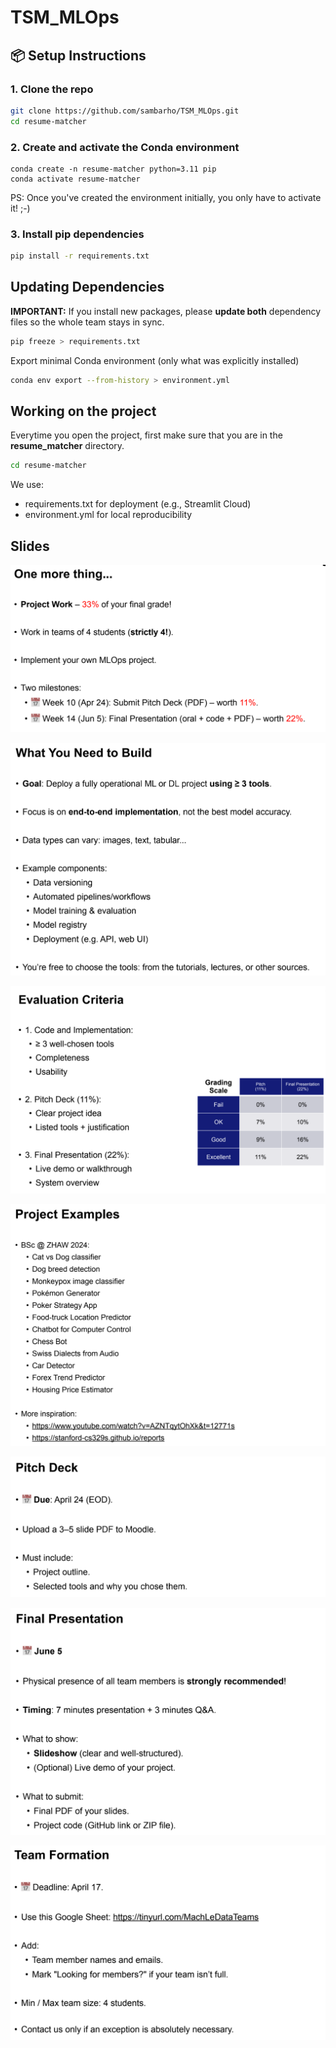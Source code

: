 # TSM_MLOps

## 📦 Setup Instructions

### 1. Clone the repo
```bash
git clone https://github.com/sambarho/TSM_MLOps.git
cd resume-matcher
```
### 2. Create and activate the Conda environment
```bashm
conda create -n resume-matcher python=3.11 pip
conda activate resume-matcher
```
PS: Once you've created the environment initially, you only have to activate it! ;-)

### 3. Install pip dependencies
```bash
pip install -r requirements.txt
```

## Updating Dependencies
**IMPORTANT:** If you install new packages, please **update both** dependency files so the whole team stays in sync.
```bash
pip freeze > requirements.txt
```
Export minimal Conda environment (only what was explicitly installed)
```bash
conda env export --from-history > environment.yml
```

## Working on the project
Everytime you open the project, first make sure that you are in the __resume_matcher__ directory.
```bash
cd resume-matcher
```

We use:
- requirements.txt for deployment (e.g., Streamlit Cloud)
- environment.yml for local reproducibility


## Slides

![alt text](images/image.png)

![alt text](images/image-1.png)

![alt text](images/image-2.png)

![alt text](images/image-3.png)

![alt text](images/image-4.png)

![alt text](images/image-5.png)

![alt text](images/image-6.png)
